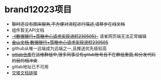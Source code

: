# brand12023项目
- ~~暂时还没有图床服务,不方便对流程进行描述,请移步在线文档~~
- 组件暂无API文档
- ~~[《数据银行+策略中心请求实现流程230505》](https://www.yuque.com/g/pappen/kb/rnusovpfhix93ho1/collaborator/join?token=kFhjAquAEkGsHpKI)~~ 语雀网页端无法正常编辑
- ~~[金山文档 数据银行+策略中心请求实现流程230505](https://kdocs.cn/l/csAFmdtveF81)~~
- github从唯一远端成为远端之一,且推送优先级较高
- ~~[gitlab仓库](http://106.14.6.181/data/MyWorkRep)在运维群组中,很多同事没有gitlab账号且不在群组里面,和分发代码的目的相冲突~~
- gitlab地址已不可用
- [交接文档链接](https://www.kdocs.cn/l/csAFmdtveF81)